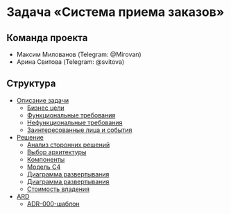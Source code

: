 # Задача «Система приема заказов»

## Команда проекта

- Максим Милованов (Telegram: @Mirovan)
- Арина Свитова (Telegram: @svitova)

## Структура

- [Описание задачи](./1.Problem.md)
  - [Бизнес цели](./1.Problem/1.BusinessGoals.md)
  - [Функциональные требования](./1.Problem/2.FunctionalRequirements.md)
  - [Нефункциональные требования](./1.Problem/3.NonFunctionalRequirements.md)
  - [Заинтересованные лица и события](./1.Problem/4.ActorsAndActions.md)
- [Решение](2.Solution/README.md)
  - [Анализ сторонних решений](2.Solution/1.ThirdPartySolutions.md)
  - [Выбор архитектуры](2.Solution/2.ArchitectureSelection.md)
  - [Компоненты](2.Solution/3.Components.md)
  - [Модель C4](2.Solution/4.C4-model.md)
  - [Диаграмма развертывания](2.Solution/5.DeploymentDiagram.md)
  - [Диаграмма развертывания](2.Solution/6.API.md)
  - [Стоимость владения](2.Solution/7.Cost.md)
- [ARD](./4.ARD/README.md)
  - [ADR-000-шаблон](./4.ADR/ADR-000-template.md)